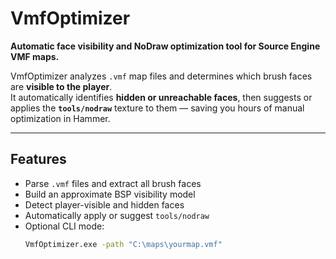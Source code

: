 # VmfOptimizer

**Automatic face visibility and NoDraw optimization tool for Source Engine VMF maps.**  

VmfOptimizer analyzes `.vmf` map files and determines which brush faces are **visible to the player**.  
It automatically identifies **hidden or unreachable faces**, then suggests or applies the **`tools/nodraw`** texture to them — saving you hours of manual optimization in Hammer.

---

## Features
- Parse `.vmf` files and extract all brush faces  
- Build an approximate BSP visibility model  
- Detect player-visible and hidden faces  
- Automatically apply or suggest `tools/nodraw`  
- Optional CLI mode:  
  ```bash
  VmfOptimizer.exe -path "C:\maps\yourmap.vmf"
